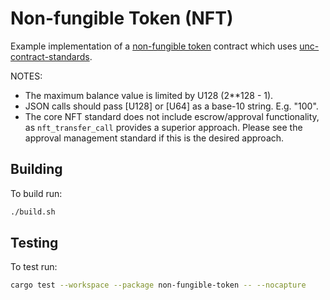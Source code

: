 Non-fungible Token (NFT)
===================

Example implementation of a [non-fungible token] contract which uses [unc-contract-standards].

  [non-fungible token]: https://nomicon.io/Standards/NonFungibleToken/README.html
  [unc-contract-standards]: https://github.com/utnet-org/utility-sdk-rs/tree/master/unc-contract-standards

NOTES:

- The maximum balance value is limited by U128 (2**128 - 1).
- JSON calls should pass [U128] or [U64] as a base-10 string. E.g. "100".
- The core NFT standard does not include escrow/approval functionality, as `nft_transfer_call` provides a superior approach. Please see the approval management standard if this is the desired approach.

## Building

To build run:

```bash
./build.sh
```

## Testing

To test run:

```bash
cargo test --workspace --package non-fungible-token -- --nocapture
```
